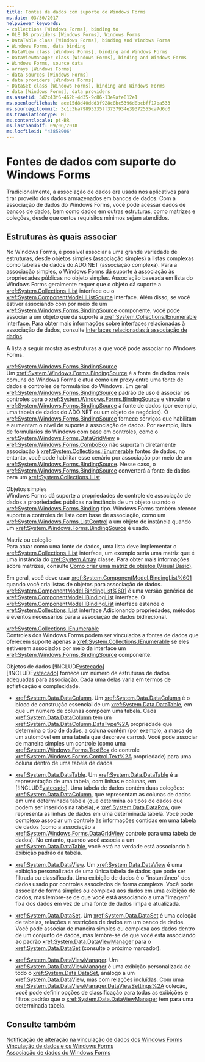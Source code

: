 ```yaml
---
title: Fontes de dados com suporte do Windows Forms
ms.date: 03/30/2017
helpviewer_keywords:
- collections [Windows Forms], binding to
- OLE DB providers [Windows Forms], Windows Forms
- DataTable class [Windows Forms], binding and Windows Forms
- Windows Forms, data binding
- DataView class [Windows Forms], binding and Windows Forms
- DataViewManager class [Windows Forms], binding and Windows Forms
- Windows Forms, source data
- arrays [Windows Forms]
- data sources [Windows Forms]
- data providers [Windows Forms]
- DataSet class [Windows Forms], binding and Windows Forms
- data [Windows Forms], data providers
ms.assetid: 3d2c43f6-462b-4d35-9c86-13e9afe012e1
ms.openlocfilehash: aee15d8d40ddd3f928c8bc5396d8bcbff17ba533
ms.sourcegitcommit: 3c1c3ba79895335ff3737934e39372555ca7d6d0
ms.translationtype: MT
ms.contentlocale: pt-BR
ms.lasthandoff: 09/06/2018
ms.locfileid: "43858906"
---
```

# <a name="data-sources-supported-by-windows-forms"></a>Fontes de dados com suporte do Windows Forms
Tradicionalmente, a associação de dados era usada nos aplicativos para tirar proveito dos dados armazenados em bancos de dados. Com a associação de dados do Windows Forms, você pode acessar dados de bancos de dados, bem como dados em outras estruturas, como matrizes e coleções, desde que certos requisitos mínimos sejam atendidos.  
  
## <a name="structures-to-bind-to"></a>Estruturas às quais associar  
 No Windows Forms, é possível associar a uma grande variedade de estruturas, desde objetos simples (associação simples) a listas complexas como tabelas de dados do ADO.NET (associação complexa). Para a associação simples, o Windows Forms dá suporte à associação às propriedades públicas no objeto simples. Associação baseada em lista do Windows Forms geralmente requer que o objeto dá suporte a <xref:System.Collections.IList> interface ou o <xref:System.ComponentModel.IListSource> interface. Além disso, se você estiver associando com por meio de um <xref:System.Windows.Forms.BindingSource> componente, você pode associar a um objeto que dá suporte a <xref:System.Collections.IEnumerable> interface. Para obter mais informações sobre interfaces relacionadas à associação de dados, consulte [Interfaces relacionadas à associação de dados](../../../docs/framework/winforms/interfaces-related-to-data-binding.md).  
  
 A lista a seguir mostra as estruturas a que você pode associar no Windows Forms.  
  
 <xref:System.Windows.Forms.BindingSource>  
 Um <xref:System.Windows.Forms.BindingSource> é a fonte de dados mais comuns do Windows Forms e atua como um proxy entre uma fonte de dados e controles de formulários do Windows. Em geral <xref:System.Windows.Forms.BindingSource> padrão de uso é associar os controles para o <xref:System.Windows.Forms.BindingSource> e vincular o <xref:System.Windows.Forms.BindingSource> à fonte de dados (por exemplo, uma tabela de dados do ADO.NET ou um objeto de negócios). O <xref:System.Windows.Forms.BindingSource> fornece serviços que habilitam e aumentam o nível de suporte à associação de dados. Por exemplo, lista de formulários do Windows com base em controles, como o <xref:System.Windows.Forms.DataGridView> e <xref:System.Windows.Forms.ComboBox> não suportam diretamente associação à <xref:System.Collections.IEnumerable> fontes de dados, no entanto, você pode habilitar esse cenário por associação por meio de um <xref:System.Windows.Forms.BindingSource>. Nesse caso, o <xref:System.Windows.Forms.BindingSource> converterá a fonte de dados para um <xref:System.Collections.IList>.  
  
 Objetos simples  
 Windows Forms dá suporte a propriedades de controle de associação de dados a propriedades públicas na instância de um objeto usando o <xref:System.Windows.Forms.Binding> tipo. Windows Forms também oferece suporte a controles de lista com base de associação, como um <xref:System.Windows.Forms.ListControl> a um objeto de instância quando um <xref:System.Windows.Forms.BindingSource> é usado.  
  
 Matriz ou coleção  
 Para atuar como uma fonte de dados, uma lista deve implementar o <xref:System.Collections.IList> interface, um exemplo seria uma matriz que é uma instância do <xref:System.Array> classe. Para obter mais informações sobre matrizes, consulte [Como criar uma matriz de objetos (Visual Basic)](https://msdn.microsoft.com/library/6b64e069-0387-400c-9081-3bdc581020c3).  
  
 Em geral, você deve usar <xref:System.ComponentModel.BindingList%601> quando você cria listas de objetos para associação de dados. <xref:System.ComponentModel.BindingList%601> é uma versão genérica de <xref:System.ComponentModel.IBindingList> interface. O <xref:System.ComponentModel.IBindingList> interface estende o <xref:System.Collections.IList> interface Adicionando propriedades, métodos e eventos necessários para a associação de dados bidirecional.  
  
 <xref:System.Collections.IEnumerable>  
 Controles dos Windows Forms podem ser vinculados a fontes de dados que oferecem suporte apenas a <xref:System.Collections.IEnumerable> se eles estiverem associados por meio da interface um <xref:System.Windows.Forms.BindingSource> componente.  
  
 Objetos de dados [!INCLUDE[vstecado](../../../includes/vstecado-md.md)]  
 [!INCLUDE[vstecado](../../../includes/vstecado-md.md)] fornece um número de estruturas de dados adequadas para associação. Cada uma delas varia em termos de sofisticação e complexidade.  
  
-   <xref:System.Data.DataColumn>. Um <xref:System.Data.DataColumn> é o bloco de construção essencial de um <xref:System.Data.DataTable>, em que um número de colunas compõem uma tabela. Cada <xref:System.Data.DataColumn> tem um <xref:System.Data.DataColumn.DataType%2A> propriedade que determina o tipo de dados, a coluna contém (por exemplo, a marca de um automóvel em uma tabela que descreve carros). Você pode associar de maneira simples um controle (como uma <xref:System.Windows.Forms.TextBox> do controle <xref:System.Windows.Forms.Control.Text%2A> propriedade) para uma coluna dentro de uma tabela de dados.  
  
-   <xref:System.Data.DataTable>. Um <xref:System.Data.DataTable> é a representação de uma tabela, com linhas e colunas, em [!INCLUDE[vstecado](../../../includes/vstecado-md.md)]. Uma tabela de dados contém duas coleções: <xref:System.Data.DataColumn>, que representam as colunas de dados em uma determinada tabela (que determina os tipos de dados que podem ser inseridos na tabela), e <xref:System.Data.DataRow>, que representa as linhas de dados em uma determinada tabela. Você pode complexo associar um controle às informações contidas em uma tabela de dados (como a associação a <xref:System.Windows.Forms.DataGridView> controle para uma tabela de dados). No entanto, quando você associa a um <xref:System.Data.DataTable>, você está na verdade está associando à exibição padrão da tabela.  
  
-   <xref:System.Data.DataView>. Um <xref:System.Data.DataView> é uma exibição personalizada de uma única tabela de dados que pode ser filtrada ou classificada. Uma exibição de dados é o "instantâneo" dos dados usado por controles associados de forma complexa. Você pode associar de forma simples ou complexa aos dados em uma exibição de dados, mas lembre-se de que você está associando a uma "imagem" fixa dos dados em vez de uma fonte de dados limpa e atualizada.  
  
-   <xref:System.Data.DataSet>. Um <xref:System.Data.DataSet> é uma coleção de tabelas, relações e restrições de dados em um banco de dados. Você pode associar de maneira simples ou complexa aos dados dentro de um conjunto de dados, mas lembre-se de que você está associando ao padrão <xref:System.Data.DataViewManager> para o <xref:System.Data.DataSet> (consulte o próximo marcador).  
  
-   <xref:System.Data.DataViewManager>. Um <xref:System.Data.DataViewManager> é uma exibição personalizada de todo o <xref:System.Data.DataSet>, análogo a um <xref:System.Data.DataView>, mas com relações incluídas. Com uma <xref:System.Data.DataViewManager.DataViewSettings%2A> coleção, você pode definir opções de classificação para todas as exibições e filtros padrão que o <xref:System.Data.DataViewManager> tem para uma determinada tabela.  
  
## <a name="see-also"></a>Consulte também  
 [Notificação de alteração na vinculação de dados dos Windows Forms](../../../docs/framework/winforms/change-notification-in-windows-forms-data-binding.md)  
 [Vinculação de dados e os Windows Forms](../../../docs/framework/winforms/data-binding-and-windows-forms.md)  
 [Associação de dados do Windows Forms](../../../docs/framework/winforms/windows-forms-data-binding.md)
